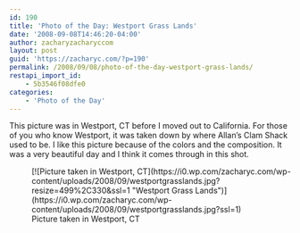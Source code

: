 ```yaml
---
id: 190
title: 'Photo of the Day: Westport Grass Lands'
date: '2008-09-08T14:46:20-04:00'
author: zacharyzacharyccom
layout: post
guid: 'https://zacharyc.com/?p=190'
permalink: /2008/09/08/photo-of-the-day-westport-grass-lands/
restapi_import_id:
    - 5b3546f08dfe0
categories:
    - 'Photo of the Day'
---
```


This picture was in Westport, CT before I moved out to California. For those of you who know Westport, it was taken down by where Allan’s Clam Shack used to be. I like this picture because of the colors and the composition. It was a very beautiful day and I think it comes through in this shot.

<figure aria-describedby="caption-attachment-191" class="wp-caption aligncenter" id="attachment_191" style="width: 499px">[![Picture taken in Westport, CT](https://i0.wp.com/zacharyc.com/wp-content/uploads/2008/09/westportgrasslands.jpg?resize=499%2C330&ssl=1 "Westport Grass Lands")](https://i0.wp.com/zacharyc.com/wp-content/uploads/2008/09/westportgrasslands.jpg?ssl=1)<figcaption class="wp-caption-text" id="caption-attachment-191">Picture taken in Westport, CT</figcaption></figure>